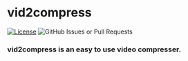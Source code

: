 # vid2compress
[![License](https://img.shields.io/badge/License-MIT-blue)](#license)
![GitHub Issues or Pull Requests](https://img.shields.io/github/issues/obvRedwolf/vid2compress)
### vid2compress is an easy to use video compresser.
